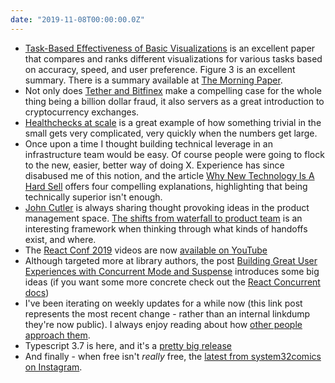 ```yaml
---
date: "2019-11-08T00:00:00.0Z"
---
```


- [Task-Based Effectiveness of Basic Visualizations] is an excellent paper that compares and ranks different visualizations for various tasks based on accuracy, speed, and user preference. Figure 3 is an excellent summary. There is a summary available at [The Morning Paper][morning paper visualizations].
- Not only does [Tether and Bitfinex] make a compelling case for the whole thing being a billion dollar fraud, it also servers as a great introduction to cryptocurrency exchanges.
- [Healthchecks at scale] is a great example of how something trivial in the small gets very complicated, very quickly when the numbers get large.
- Once upon a time I thought building technical leverage in an infrastructure team would be easy. Of course people were going to flock to the new, easier, better way of doing X. Experience has since disabused me of this notion, and the article [Why New Technology Is A Hard Sell] offers four compelling explanations, highlighting that being technically superior isn't enough.
- [John Cutler] is always sharing thought provoking ideas in the product management space. [The shifts from waterfall to product team] is an interesting framework when thinking through what kinds of handoffs exist, and where.
- The [React Conf 2019] videos are now [available on YouTube]
- Although targeted more at library authors, the post [Building Great User Experiences with Concurrent Mode and Suspense] introduces some big ideas (if you want some more concrete check out the [React Concurrent docs])
- I've been iterating on weekly updates for a while now (this link post represents the most recent change - rather than an internal linkdump they're now public). I always enjoy reading about how [other people approach them][writing weekly updates].
- Typescript 3.7 is here, and it's a [pretty big release][typescript 3.7]
- And finally - when free isn't _really_ free, the [latest from system32comics on Instagram][antivirus comic].

[task-based effectiveness of basic visualizations]: https://arxiv.org/abs/1709.08546
[morning paper visualizations]: https://blog.acolyer.org/2019/10/25/task-based-effectiveness-of-basic-visualizations/
[tether and bitfinex]: https://www.kalzumeus.com/2019/10/28/tether-and-bitfinex/
[will larson]: https://lethain.com/about/
[healthchecks at scale]: https://lethain.com/healthchecks/
[why new technology is a hard sell]: https://www.collaborativefund.com/blog/tech/
[john cutler]: https://twitter.com/johncutlefish
[the shifts from waterfall to product team]: https://twitter.com/johncutlefish/status/1190689018792443905
[react conf 2019]: https://conf.reactjs.org/
[available on youtube]: https://www.youtube.com/playlist?list=PLPxbbTqCLbGHPxZpw4xj_Wwg8-fdNxJRh
[building great user experiences with concurrent mode and suspense]: https://reactjs.org/blog/2019/11/06/building-great-user-experiences-with-concurrent-mode-and-suspense.html
[react concurrent docs]: https://reactjs.org/docs/concurrent-mode-intro.html
[writing weekly updates]: https://lethain.com/weekly-updates/
[typescript 3.7]: https://devblogs.microsoft.com/typescript/announcing-typescript-3-7/
[antivirus comic]: https://www.instagram.com/p/B4X6IPRAB4u/
